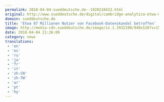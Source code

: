 ```yaml
---
permalink: 2018-04-04-sueddeutsche.de--1920218432.html
original: http://www.sueddeutsche.de/digital/cambridge-analytica-etwa-millionen-nutzer-von-facebook-datenskandal-betroffen-1.3932186
domain: sueddeutsche.de
title: 'Etwa 87 Millionen Nutzer von Facebook-Datenskandal betroffen'
image: http://media-cdn.sueddeutsche.de/image/sz.1.3932190/940x528?v=1522869890
date: 2018-04-04 21:26:09
category: news
translations: 
 - 'en'
 - 'es'
 - 'ru'
 - 'ja'
 - 'fr'
 - 'it'
 - 'zh-CN'
 - 'zh-TW'
 - 'ar'
 - 'pt'
 - 'hy'
---
```


